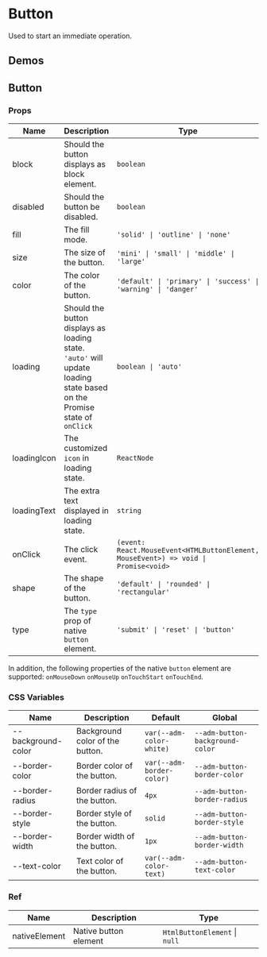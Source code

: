 # Button

Used to start an immediate operation.

## Demos

<code src="./demos/demo1.tsx"></code>

## Button

### Props

| Name | Description | Type | Default |
| --- | --- | --- | --- |
| block | Should the button displays as block element. | `boolean` | `false` |
| disabled | Should the button be disabled. | `boolean` | `false` |
| fill | The fill mode. | `'solid' \| 'outline' \| 'none'` | `'solid'` |
| size | The size of the button. | `'mini' \| 'small' \| 'middle' \| 'large'` | `'middle'` |
| color | The color of the button. | `'default' \| 'primary' \| 'success' \| 'warning' \| 'danger'` | `'default'` |
| loading | Should the button displays as loading state. `'auto'` will update loading state based on the Promise state of `onClick` | `boolean \| 'auto'` | `false` |
| loadingIcon | The customized `icon` in loading state. | `ReactNode` | `<DotLoading color='currentColor' />` |
| loadingText | The extra text displayed in loading state. | `string` | - |
| onClick | The click event. | `(event: React.MouseEvent<HTMLButtonElement, MouseEvent>) => void \| Promise<void>` | - |
| shape | The shape of the button. | `'default' \| 'rounded' \| 'rectangular'` | `'default'` |
| type | The `type` prop of native `button` element. | `'submit' \| 'reset' \| 'button'` | `'button'` |

In addition, the following properties of the native `button` element are supported: `onMouseDown` `onMouseUp` `onTouchStart` `onTouchEnd`.

### CSS Variables

| Name               | Description                     | Default                   | Global                          |
| ------------------ | ------------------------------- | ------------------------- | ------------------------------- |
| --background-color | Background color of the button. | `var(--adm-color-white)`  | `--adm-button-background-color` |
| --border-color     | Border color of the button.     | `var(--adm-border-color)` | `--adm-button-border-color`     |
| --border-radius    | Border radius of the button.    | `4px`                     | `--adm-button-border-radius`    |
| --border-style     | Border style of the button.     | `solid`                   | `--adm-button-border-style`     |
| --border-width     | Border width of the button.     | `1px`                     | `--adm-button-border-width`     |
| --text-color       | Text color of the button.       | `var(--adm-color-text)`   | `--adm-button-text-color`       |

### Ref

| Name          | Description           | Type                          |
| ------------- | --------------------- | ----------------------------- |
| nativeElement | Native button element | `HtmlButtonElement` \| `null` |

